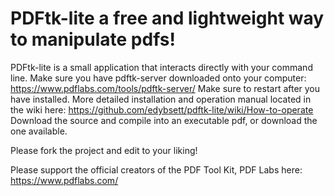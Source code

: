 # PDFtk-lite a free and lightweight way to manipulate pdfs!

PDFtk-lite is a small application that interacts directly with your command line. Make sure you have pdftk-server downloaded onto your computer: https://www.pdflabs.com/tools/pdftk-server/ Make sure to restart after you have installed. More detailed installation and operation manual located in the wiki here: https://github.com/edybsett/pdftk-lite/wiki/How-to-operate 
Download the source and compile into an executable pdf, or download the one available.

Please fork the project and edit to your liking!

Please support the official creators of the PDF Tool Kit, PDF Labs here: https://www.pdflabs.com/
